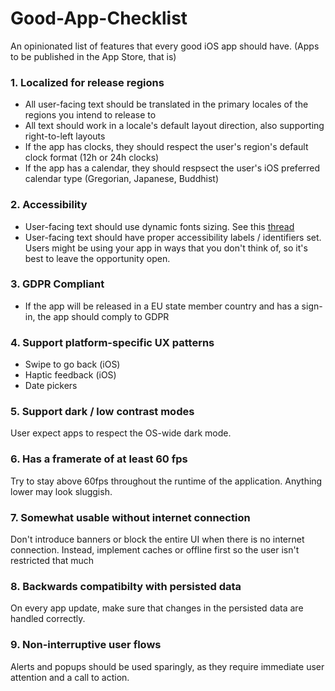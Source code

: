 # Good-App-Checklist
An opinionated list of features that every good iOS app should have. (Apps to be published in the App Store, that is)

### 1. Localized for release regions
- All user-facing text should be translated in the primary locales of the regions you intend to release to
- All text should work in a locale's default layout direction, also supporting right-to-left layouts
- If the app has clocks, they should respect the user's region's default clock format (12h or 24h clocks)
- If the app has a calendar, they should respsect the user's iOS preferred calendar type (Gregorian, Japanese, Buddhist)

### 2. Accessibility
- User-facing text should use dynamic fonts sizing. See this [thread](https://twitter.com/steipete/status/1052589183225815040)
- User-facing text should have proper accessibility labels / identifiers set. Users might be using your app in ways that you don't think of, so it's best to leave the opportunity open.

### 3. GDPR Compliant
- If the app will be released in a EU state member country and has a sign-in, the app should comply to GDPR

### 4. Support platform-specific UX patterns
- Swipe to go back (iOS)
- Haptic feedback (iOS)
- Date pickers

### 5. Support dark / low contrast modes
User expect apps to respect the OS-wide dark mode. 

### 6. Has a framerate of at least 60 fps
Try to stay above 60fps throughout the runtime of the application. Anything lower may look sluggish.

### 7. Somewhat usable without internet connection
Don't introduce banners or block the entire UI when there is no internet connection. Instead, implement caches or offline first so the user isn't restricted that much

### 8. Backwards compatibilty with persisted data
On every app update, make sure that changes in the persisted data are handled correctly.

### 9. Non-interruptive user flows
Alerts and popups should be used sparingly, as they require immediate user attention and a call to action.
